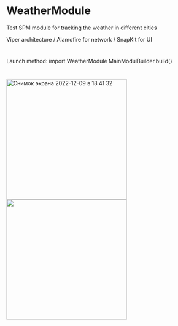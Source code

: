 # WeatherModule

Test SPM module for tracking the weather in different cities

Viper architecture / Alamofire for network / SnapKit for UI

#
Launch method: 
import WeatherModule 
MainModulBuilder.build()

#
<img width="314" alt="Снимок экрана 2022-12-09 в 18 41 32" src="https://user-images.githubusercontent.com/104830313/206742275-8f0c4523-00f1-4c62-a287-093eee38a47a.png"> <img src="https://github.com/korolev-danila/WeatherModule/blob/main/Simulator-Screen-Recording-iPhon.gif" width="314" >


